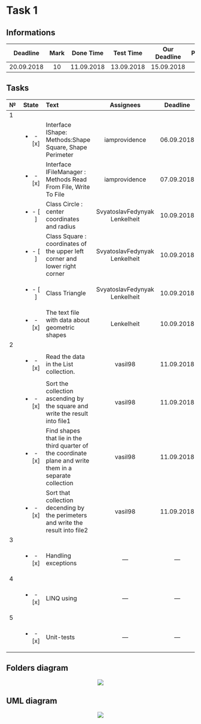 # Task 1

## Informations

| Deadline |Mark|Done Time |Test Time |Our Deadline|Paydate|
|:--------:|:--:|:--------:|:--------:|:----------:|:-----:|
|20.09.2018| 10 |11.09.2018|13.09.2018|15.09.2018  |       |


## Tasks

|№|          State         |                            Text                                           |   Assignees  |  Deadline  |
|-|:----------------------:|:--------------------------------------------------------------------------|:------------:|:----------:|
|                                                        1                                                                         |
| |<ul><li>- [x] </li></ul>|Interface IShape: Methods:Shape Square, Shape Perimeter                    |iamprovidence |06.09.2018  |
| |<ul><li>- [x] </li></ul>|Interface IFileManager : Methods Read From File, Write To File             |iamprovidence |07.09.2018  |
| |<ul><li>- [ ] </li></ul>|Class Circle : center coordinates and radius               |SvyatoslavFedynyak<br>Lenkelheit|10.09.2018|
| |<ul><li>- [ ] </li></ul>|Class Square : coordinates of the upper left corner and lower right corner|SvyatoslavFedynyak<br>Lenkelheit|10.09.2018|
| |<ul><li>- [ ] </li></ul>|Class Triangle                                           |SvyatoslavFedynyak<br>Lenkelheit|10.09.2018  |
| |<ul><li>- [x] </li></ul>|The text file with data about geometric shapes                                 |Lenkelheit|10.09.2018  |
|                                                        2                                                                         |
| |<ul><li>- [x] </li></ul>|Read the data in the List collection.                                      |   vasil98    | 11.09.2018 |
| |<ul><li>- [x] </li></ul>|Sort the collection ascending by the square and write the result into file1|   vasil98    | 11.09.2018 |
| |<ul><li>- [x] </li></ul>|Find shapes that lie in the third quarter of the coordinate plane and write them in a separate collection|      vasil98 | 11.09.2018 |
| |<ul><li>- [x] </li></ul>|Sort that collection decending by the perimeters and write the result into file2| vasil98 | 11.09.2018 |
|                                                        3                                                                         |
| |<ul><li>- [x] </li></ul>|Handling exceptions                                                        |       —      |      —     |
|                                                        4                                                                         |
| |<ul><li>- [x] </li></ul>|LINQ using                                                                 |       —      |      —     |
|                                                        5                                                                         |
| |<ul><li>- [x] </li></ul>|Unit-tests                                                                 |       —      |      —     |

## Folders diagram

<p align="center">
  <img src="/Images/Task1/files.png">
</p>

## UML diagram

<p align="center">
  <img src="/Images/Task1/uml.png">
</p>
